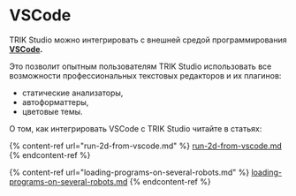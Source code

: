 # VSCode

TRIK Studio можно интегрировать с внешней средой программирования [**VSCode**](https://code.visualstudio.com)**.**

Это позволит опытным пользователям TRIK Studio использовать все возможности профессиональных текстовых редакторов и их плагинов:

* статические анализаторы,
* автоформаттеры,
* цветовые темы.

О том, как интегрировать VSCode с TRIK Studio читайте в статьях:

{% content-ref url="run-2d-from-vscode.md" %}
[run-2d-from-vscode.md](run-2d-from-vscode.md)
{% endcontent-ref %}

{% content-ref url="loading-programs-on-several-robots.md" %}
[loading-programs-on-several-robots.md](loading-programs-on-several-robots.md)
{% endcontent-ref %}
